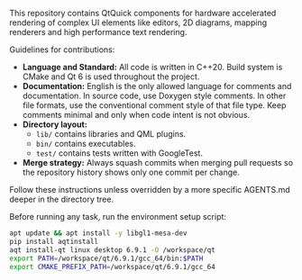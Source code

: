 This repository contains QtQuick components for hardware accelerated rendering of complex UI elements like editors, 2D diagrams, mapping renderers and high performance text rendering.

Guidelines for contributions:

- **Language and Standard:** All code is written in C++20. Build system is CMake and Qt 6 is used throughout the project.
- **Documentation:** English is the only allowed language for comments and documentation. In source code, use Doxygen style comments. In other file formats, use the conventional comment style of that file type. Keep comments minimal and only when code intent is not obvious.
- **Directory layout:**
  - `lib/` contains libraries and QML plugins.
  - `bin/` contains executables.
  - `test/` contains tests written with GoogleTest.
- **Merge strategy:** Always squash commits when merging pull requests so the repository history
  shows only one commit per change.

Follow these instructions unless overridden by a more specific AGENTS.md deeper in the directory tree.

Before running any task, run the environment setup script:
```bash
apt update && apt install -y libgl1-mesa-dev
pip install aqtinstall
aqt install-qt linux desktop 6.9.1 -O /workspace/qt
export PATH=/workspace/qt/6.9.1/gcc_64/bin:$PATH
export CMAKE_PREFIX_PATH=/workspace/qt/6.9.1/gcc_64
```
